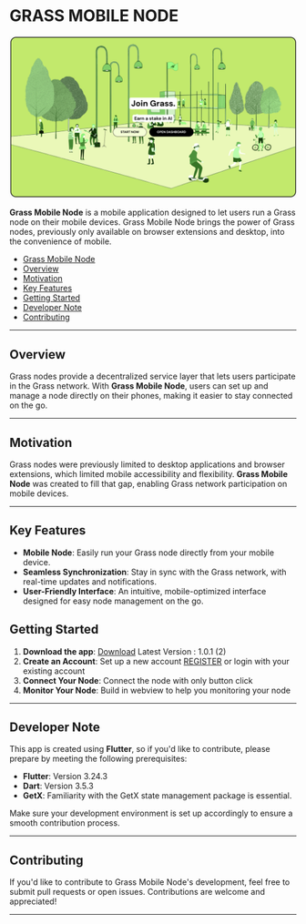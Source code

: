 # GRASS MOBILE NODE

![GRASS](assets/img/getgrass.png)

**Grass Mobile Node** is a mobile application designed to let users run a Grass node on their mobile devices. Grass Mobile Node brings the power of Grass nodes, previously only available on browser extensions and desktop, into the convenience of mobile.

- [Grass Mobile Node](#grass-mobile-node)
- [Overview](#overview)
- [Motivation](#motivation)
- [Key Features](#key-features)
- [Getting Started](#getting-started)
- [Developer Note](#developer-note)
- [Contributing](#contributing)

---

## Overview

Grass nodes provide a decentralized service layer that lets users participate in the Grass network. With **Grass Mobile Node**, users can set up and manage a node directly on their phones, making it easier to stay connected on the go.

---

## Motivation

Grass nodes were previously limited to desktop applications and browser extensions, which limited mobile accessibility and flexibility. **Grass Mobile Node** was created to fill that gap, enabling Grass network participation on mobile devices.

---

## Key Features

- **Mobile Node**: Easily run your Grass node directly from your mobile device.
- **Seamless Synchronization**: Stay in sync with the Grass network, with real-time updates and notifications.
- **User-Friendly Interface**: An intuitive, mobile-optimized interface designed for easy node management on the go.

## Getting Started

1. **Download the app**: [Download](https://www.mediafire.com/file/mv3dk6rcx4hqcms/Grass_Mobile_Node.apk/file) Latest Version : 1.0.1 (2)
2. **Create an Account**: Set up a new account [REGISTER](https://app.getgrass.io/register/?referralCode=_D-RVWUQOUA6vDI) or login with your existing account
3. **Connect Your Node**: Connect the node with only button click
4. **Monitor Your Node**: Build in webview to help you monitoring your node

---

## Developer Note

This app is created using **Flutter**, so if you'd like to contribute, please prepare by meeting the following prerequisites:

- **Flutter**: Version 3.24.3
- **Dart**: Version 3.5.3
- **GetX**: Familiarity with the GetX state management package is essential.

Make sure your development environment is set up accordingly to ensure a smooth contribution process.

---

## Contributing

If you'd like to contribute to Grass Mobile Node's development, feel free to submit pull requests or open issues. Contributions are welcome and appreciated!

---
